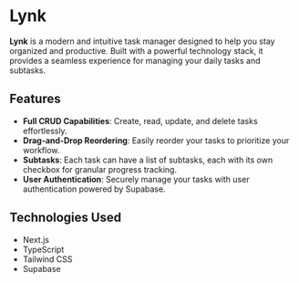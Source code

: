 # Lynk

**Lynk** is a modern and intuitive task manager designed to help you stay organized and productive. Built with a powerful technology stack, it provides a seamless experience for managing your daily tasks and subtasks.

## Features

* **Full CRUD Capabilities**: Create, read, update, and delete tasks effortlessly.
* **Drag-and-Drop Reordering**: Easily reorder your tasks to prioritize your workflow.
* **Subtasks**: Each task can have a list of subtasks, each with its own checkbox for granular progress tracking.
* **User Authentication**: Securely manage your tasks with user authentication powered by Supabase.

## Technologies Used

* Next.js
* TypeScript
* Tailwind CSS
* Supabase
